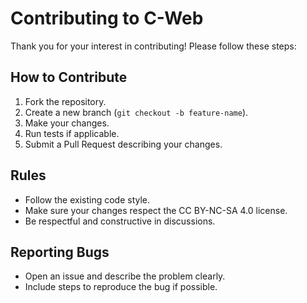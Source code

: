 # Contributing to C-Web

Thank you for your interest in contributing! Please follow these steps:

## How to Contribute
1. Fork the repository.
2. Create a new branch (`git checkout -b feature-name`).
3. Make your changes.
4. Run tests if applicable.
5. Submit a Pull Request describing your changes.

## Rules
- Follow the existing code style.
- Make sure your changes respect the CC BY-NC-SA 4.0 license.
- Be respectful and constructive in discussions.

## Reporting Bugs
- Open an issue and describe the problem clearly.
- Include steps to reproduce the bug if possible.
